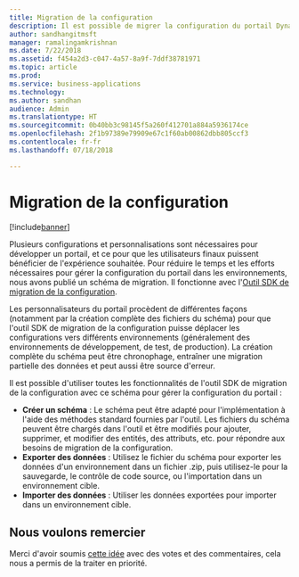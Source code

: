 ```yaml
---
title: Migration de la configuration
description: Il est possible de migrer la configuration du portail Dynamics 365 entre les environnements
author: sandhangitmsft
manager: ramalingamkrishnan
ms.date: 7/22/2018
ms.assetid: f454a2d3-c047-4a57-8a9f-7ddf38781971
ms.topic: article
ms.prod: 
ms.service: business-applications
ms.technology: 
ms.author: sandhan
audience: Admin
ms.translationtype: HT
ms.sourcegitcommit: 0b40bb3c98145f5a260f412701a884a5936174ce
ms.openlocfilehash: 2f1b97389e79909e67c1f60ab00862dbb805ccf3
ms.contentlocale: fr-fr
ms.lasthandoff: 07/18/2018

---
```

# <a name="configuration-migration"></a>Migration de la configuration

[!include[banner](../../../includes/banner.md)]


Plusieurs configurations et personnalisations sont nécessaires pour développer un portail, et ce pour que les utilisateurs finaux puissent bénéficier de l'expérience souhaitée. Pour réduire le temps et les efforts nécessaires pour gérer la configuration du portail dans les environnements, nous avons publié un schéma de migration. Il fonctionne avec l'[Outil SDK de migration de la configuration](https://technet.microsoft.com/library/dn647421.aspx).

Les personnalisateurs du portail procèdent de différentes façons (notamment par la création complète des fichiers du schéma) pour que l'outil SDK de migration de la configuration puisse déplacer les configurations vers différents environnements (généralement des environnements de développement, de test, de production). La création complète du schéma peut être chronophage, entraîner une migration partielle des données et peut aussi être source d'erreur.

Il est possible d'utiliser toutes les fonctionnalités de l'outil SDK de migration de la configuration avec ce schéma pour gérer la configuration du portail :

 - **Créer un schéma** : Le schéma peut être adapté pour l'implémentation à l'aide des méthodes standard fournies par l'outil. Les fichiers du schéma peuvent être chargés dans l'outil et être modifiés pour ajouter, supprimer, et modifier des entités, des attributs, etc. pour répondre aux besoins de migration de la configuration.
 - **Exporter des données** : Utilisez le fichier du schéma pour exporter les données d'un environnement dans un fichier .zip, puis utilisez-le pour la sauvegarde, le contrôle de code source, ou l'importation dans un environnement cible.
 - **Importer des données** : Utiliser les données exportées pour importer dans un environnement cible.

<!--
### Who uses this feature
This feature is intended for administrators and customizers who need to migrate their portal configuration between environments.
## Status
### Development status
Generally available
#### Target timeframe
October 2018
### Availability
Cloud
### Regional availability
Global
-->

## <a name="wed-like-to-thank"></a>Nous voulons remercier

Merci d'avoir soumis [cette idée](https://experience.dynamics.com/ideas/idea/?ideaid=b75ece29-1481-e611-80c1-00155d460f3c) avec des votes et des commentaires, cela nous a permis de la traiter en priorité.


